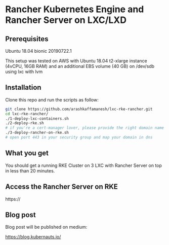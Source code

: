 # Rancher Kubernetes Engine and Rancher Server on LXC/LXD

## Prerequisites

Ubuntu 18.04 bionic 20190722.1

This setup was tested on AWS with Ubuntu 18.04 t2-xlarge instance (4vCPU, 16GB RAM) and an additional EBS volume (40 GB) on /dev/sdb using lxc with lvm

## Installation

Clone this repo and run the scripts as follow:

```bash
git clone https://github.com/arashkaffamanesh/lxc-rke-rancher.git
cd lxc-rke-rancher/
./1-deploy-lxc-containers.sh
./2-deploy-rke.sh
# if you're a cert-manager lover, please provide the right domain name and email address in 3-deploy-rancher-on-rke.sh
./3-deploy-rancher-on-rke.sh
# open port 443 in your security group and map your domain in dns
```

## What you get

You should get a running RKE Cluster on 3 LXC with Rancher Server on top in less than 20 minutes.

## Access the Rancher Server on RKE

https://<your domain name>

## Blog post

Blog post will be published on medium:

https://blog.kubernauts.io/


